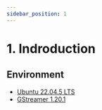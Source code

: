 ```yaml
---
sidebar_position: 1
---
```


# 1. Indroduction

## Environment

- [Ubuntu 22.04.5 LTS](https://releases.ubuntu.com/jammy/)
- [GStreamer 1.20.1](https://gstreamer.freedesktop.org/)